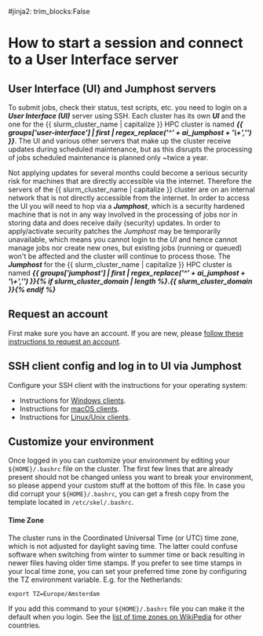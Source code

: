 #jinja2: trim_blocks:False
# How to start a session and connect to a User Interface server

## User Interface (UI) and Jumphost servers

To submit jobs, check their status, test scripts, etc. you need to login on a _**User Interface (UI)**_ server using SSH.
Each cluster has its own _**UI**_ and the one for the {{ slurm_cluster_name | capitalize }} HPC cluster is named _**{{ groups['user-interface'] | first | regex_replace('^' + ai_jumphost + '\\+','') }}**_.
The UI and various other servers that make up the cluster receive updates during scheduled maintenance, 
but as this disrupts the processing of jobs scheduled maintenance is planned only ~twice a year.

Not applying updates for several months could become a serious security risk for machines that are directly accessible via the internet.
Therefore the servers of the {{ slurm_cluster_name | capitalize }} cluster are on an internal network that is not directly accessible from the internet.
In order to access the UI you will need to hop via a _**Jumphost**_, 
which is a security hardened machine that is not in any way involved in the processing of jobs nor in storing data and does receive daily (security) updates.
In order to apply/activate security patches the _Jumphost_ may be temporarily unavailable, which means you cannot login to the _UI_ and hence cannot manage jobs nor create new ones, 
but existing jobs (running or queued) won't be affected and the cluster will continue to process those.
The _**Jumphost**_ for the {{ slurm_cluster_name | capitalize }} HPC cluster is named _**{{ groups['jumphost'] | first | regex_replace('^' + ai_jumphost + '\\+','') }}{% if slurm_cluster_domain | length %}.{{ slurm_cluster_domain }}{% endif %}**_

## Request an account

First make sure you have an account. If you are new, please [follow these instructions to request an account](../accounts/).

## SSH client config and log in to UI via Jumphost

Configure your SSH client with the instructions for your operating system:

 * Instructions for [Windows clients](../logins-windows/).
 * Instructions for [macOS clients](../logins-macos/).
 * Instructions for [Linux/Unix clients](../logins-linux/).

## Customize your environment

Once logged in you can customize your environment by editing your ```${HOME}/.bashrc``` file on the cluster.
The first few lines that are already present should not be changed unless you want to break your environment,
so please append your custom stuff at the bottom of this file. In case you did corrupt your ```${HOME}/.bashrc```, 
you can get a fresh copy from the template located in ```/etc/skel/.bashrc```.

#### Time Zone

The cluster runs in the Coordinated Universal Time (or UTC) time zone, which is not adjusted for daylight saving time. 
The latter could confuse software when switching from winter to summer time or back resulting in newer files having older time stamps.
If you prefer to see time stamps in your local time zone, you can set your preferred time zone by configuring the TZ environment variable. 
E.g. for the Netherlands:
```
export TZ=Europe/Amsterdam
```
If you add this command to your ```${HOME}/.bashrc``` file you can make it the default when you login.
See the [list of time zones on WikiPedia](https://en.wikipedia.org/wiki/List_of_tz_database_time_zones) for other countries.


